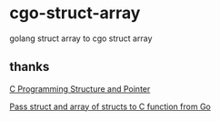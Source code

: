 # cgo-struct-array

golang struct array to cgo struct array

## thanks

[C Programming Structure and Pointer](https://www.programiz.com/c-programming/c-structures-pointers)

[Pass struct and array of structs to C function from Go](https://stackoverflow.com/questions/19910647/pass-struct-and-array-of-structs-to-c-function-from-go)